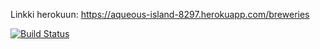 

Linkki herokuun: https://aqueous-island-8297.herokuapp.com/breweries

[![Build Status](https://travis-ci.org/makroma/ratebeer-public.png)](https://travis-ci.org/makroma/ratebeer-public)